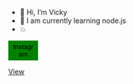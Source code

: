 - 👋 Hi, I’m  Vicky
- 👀 I am currently learning node.js
- 💥 

<a href="https://www.instagram.com/__vicky_36" > <button style="background-color:green;width:60px;height:40px;border:2px solid green;">Instagram</button>
</a>

<a href="view-source:https://letmyapp.netlify.app" >View
</a>
